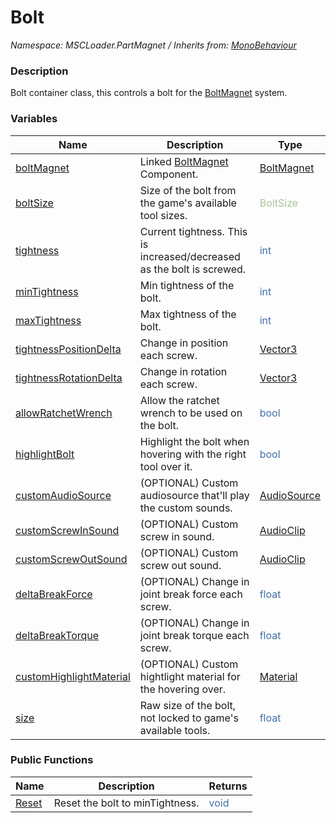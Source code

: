 # Bolt

*Namespace: MSCLoader.PartMagnet / Inherits from: [MonoBehaviour](https://docs.unity3d.com/500/Documentation/ScriptReference/MonoBehaviour.html)*

### Description

Bolt container class, this controls a bolt for the [BoltMagnet](API/MSCLoader.PartMagnet/BoltMagnet.md) system.

### Variables

Name | Description | Type
---- | ----------- | ----
[boltMagnet](API/MSCLoader.PartMagnet/Bolt/Variables/boltMagnet.md) | Linked [BoltMagnet](API/MSCLoader.PartMagnet/BoltMagnet.md) Component. | [BoltMagnet](API/MSCLoader.PartMagnet/BoltMagnet.md)
[boltSize](API/MSCLoader.PartMagnet/Bolt/Variables/boltSize.md) | Size of the bolt from the game's available tool sizes. | <font color="#aac397">BoltSize</font>
[tightness](API/MSCLoader.PartMagnet/Bolt/Variables/tightness.md) | Current tightness. This is increased/decreased as the bolt is screwed. | <font color=#4170a7>int</font>
[minTightness](API/MSCLoader.PartMagnet/Bolt/Variables/minTightness.md) | Min tightness of the bolt. | <font color=#4170a7>int</font>
[maxTightness](API/MSCLoader.PartMagnet/Bolt/Variables/maxTightness.md) | Max tightness of the bolt. | <font color=#4170a7>int</font>
[tightnessPositionDelta](API/MSCLoader.PartMagnet/Bolt/Variables/tightnessPositionDelta.md) | Change in position each screw. | [Vector3](https://docs.unity3d.com/500/Documentation/ScriptReference/Vector3.html)
[tightnessRotationDelta](API/MSCLoader.PartMagnet/Bolt/Variables/tightnessRotationDelta.md) | Change in rotation each screw. | [Vector3](https://docs.unity3d.com/500/Documentation/ScriptReference/Vector3.html)
[allowRatchetWrench](API/MSCLoader.PartMagnet/Bolt/Variables/allowRatchetWrench.md) | Allow the ratchet wrench to be used on the bolt. | <font color=#4170a7>bool</font>
[highlightBolt](API/MSCLoader.PartMagnet/Bolt/Variables/highlightBolt.md) | Highlight the bolt when hovering with the right tool over it. | <font color=#4170a7>bool</font>
[customAudioSource](API/MSCLoader.PartMagnet/Bolt/Variables/customAudioSource.md) | (OPTIONAL) Custom audiosource that'll play the custom sounds. | [AudioSource](https://docs.unity3d.com/500/Documentation/ScriptReference/AudioSource.html)
[customScrewInSound](API/MSCLoader.PartMagnet/Bolt/Variables/customScrewInSound.md) | (OPTIONAL) Custom screw in sound. | [AudioClip](https://docs.unity3d.com/500/Documentation/ScriptReference/AudioClip.html)
[customScrewOutSound](API/MSCLoader.PartMagnet/Bolt/Variables/customScrewOutSound.md) | (OPTIONAL) Custom screw out sound. | [AudioClip](https://docs.unity3d.com/500/Documentation/ScriptReference/AudioClip.html)
[deltaBreakForce](API/MSCLoader.PartMagnet/Bolt/Variables/deltaBreakForce.md) | (OPTIONAL) Change in joint break force each screw. | <font color=#4170a7>float</font>
[deltaBreakTorque](API/MSCLoader.PartMagnet/Bolt/Variables/deltaBreakTorque.md) | (OPTIONAL) Change in joint break torque each screw. | <font color=#4170a7>float</font>
[customHighlightMaterial](API/MSCLoader.PartMagnet/Bolt/Variables/customHighlightMaterial.md) | (OPTIONAL) Custom hightlight material for the hovering over. | [Material](https://docs.unity3d.com/500/Documentation/ScriptReference/Material.html)
[size](API/MSCLoader.PartMagnet/Bolt/Variables/size.md) | Raw size of the bolt, not locked to game's available tools. | <font color=#4170a7>float</font>

### Public Functions

Name | Description | Returns
---- | ----------- | -------
[Reset](API/MSCLoader.PartMagnet/Bolt/Functions/Reset.md) | Reset the bolt to minTightness. | <font color=#4170a7>void</font>
